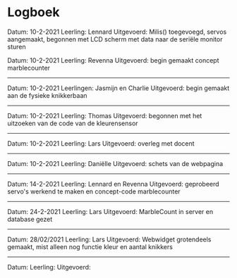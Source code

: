 # Logboek

Datum: 10-2-2021
Leerling: Lennard
Uitgevoerd: Milis() toegevoegd, servos aangemaakt, begonnen met LCD scherm met data naar de seriële monitor sturen


Datum: 10-2-2021
Leerling: Revenna 
Uitgevoerd: begin gemaakt concept marblecounter

---

Datum: 10-2-2021
Leerlingen: Jasmijn en Charlie
Uitgevoerd: begin gemaakt aan de fysieke knikkerbaan

---

Datum: 10-2-2021
Leerling: Thomas
Uitgevoerd: begonnen met het uitzoeken van de code van de kleurensensor

---

Datum: 10-2-2021
Leerling: Lars 
Uitgevoerd: overleg met docent

---

Datum: 10-2-2021
Leerling: Daniëlle 
Uitgevoerd: schets van de webpagina

---

Datum: 14-2-2021
Leerling: Lennard en Revenna
Uitgevoerd: geprobeerd servo's werkend te maken en concept-code marblecounter 

---

Datum: 24-2-2021
Leerling: Lars
Uitgevoerd: MarbleCount in server en database gezet

---

Datum: 28/02/2021
Leerling: Lars
Uitgevoerd: Webwidget grotendeels gemaakt, mist alleen nog functie kleur en aantal knikkers

---

Datum: 
Leerling:
Uitgevoerd:
